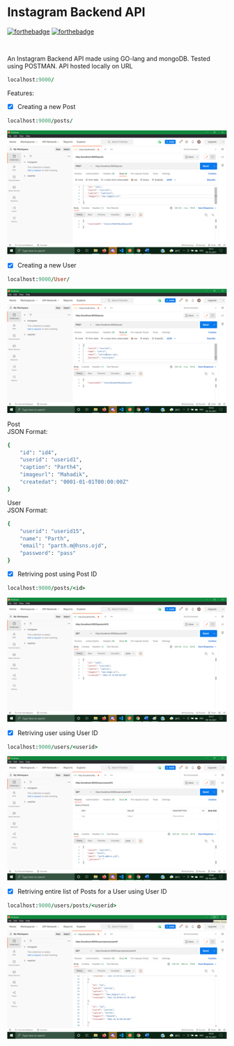 # Instagram Backend API

[![forthebadge](https://forthebadge.com/images/badges/made-with-go.svg)](https://forthebadge.com)
[![forthebadge](https://forthebadge.com/images/badges/makes-people-smile.svg)](https://forthebadge.com)

<br>

An Instagram Backend API made using GO-lang and mongoDB. Tested using POSTMAN. API hosted locally on URL<br>

```ruby
localhost:9000/
```
Features:<br>

- [X] Creating a new Post
```ruby
localhost:9000/posts/
```
![Create Post](posts.png "Create Post")

- [X] Creating a new User
```ruby
localhost:9000/User/
```
![Create User](users.png "Create User")

Post<br>
JSON Format:<br>

```ruby
{
    "id": "id4",
    "userid": "userid1",
    "caption": "Parth4",
    "imageurl": "Mahadik",
    "createdat": "0001-01-01T00:00:00Z"
}
```
User<br>
JSON Format:<br>

```ruby
{
    "userid": "userid15",
    "name": "Parth",
    "email": "parth.m@hsns.ojd",
    "password": "pass"
}
```
- [X] Retriving post using Post ID<br>
```ruby
localhost:9000/posts/<id>
```
![Retriving Post using Post ID](postsid.png "Get post")

- [X] Retriving user using User ID<br>
```ruby
localhost:9000/users/<userid>
```
![Retriving user using User ID](usersid.png "Get user")

- [X] Retriving entire list of Posts for a User using User ID<br>
```ruby
localhost:9000/users/posts/<userid>
```
![Retriving entire list of Posts for a User using User ID](userspostsid.png "Get user")
